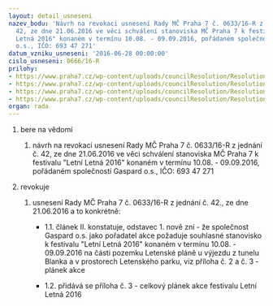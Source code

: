 ```yaml
---
layout: detail_usneseni
nazev_bodu: 'Návrh na revokaci usnesení Rady MČ Praha 7 č. 0633/16-R z jednání č.
  42, ze dne 21.06.2016 ve věci schválení stanoviska MČ Praha 7 k festivalu "Letní
  Letná 2016" konaném v termínu 10.08. - 09.09.2016, pořádaném společností Gaspard
  o.s., IČO: 693 47 271'
datum_vzniku_usneseni: '2016-06-28 00:00:00'
cislo_usneseni: 0666/16-R
prilohy:
- https://www.praha7.cz/wp-content/uploads/councilResolution/Resolutions/27927/export/DuvodovazpravaLetniLetnarevokace~78788.doc
- https://www.praha7.cz/wp-content/uploads/councilResolution/Resolutions/27927/export/Gaspard_zadostnaMHMP_planekakce~78787.pdf
- https://www.praha7.cz/wp-content/uploads/councilResolution/Resolutions/27927/export/prilohac3_planek_revokace~78786.pdf
- https://www.praha7.cz/wp-content/uploads/councilResolution/Resolutions/27927/export/export~298349.pdf
organ: rada
---
```

<OL class=urzList_view id=urzList>
<LI class=urzClass1><SPAN name="1">bere na vědomí</SPAN> 
<OL class=urzOlClass>
<LI class=urzClass2 style="TEXT-ALIGN: left"><SPAN>
<P>návrh na revokaci usnesení Rady MČ Praha 7 č. 0633/16-R z jednání č. 42, ze dne 21.06.2016 ve věci schválení stanoviska MČ Praha 7 k festivalu "Letní Letná 2016" konaném v termínu 10.08. - 09.09.2016, pořádaném společností Gaspard o.s., IČO: 693 47 271</P></SPAN></LI></OL></LI>
<LI class=urzClass1><SPAN name="21">revokuje</SPAN> 
<OL class=urzOlClass>
<LI class=urzClass2 style="TEXT-ALIGN: left"><SPAN>
<P>usnesení Rady MČ Praha 7 č. 0633/16-R z jednání č. 42., ze dne 21.06.2016 a to konkrétně:&nbsp;</P></SPAN>
<UL class=urzUlClass>
<LI class=urzClass3 style="TEXT-ALIGN: left"><SPAN>
<P>1.1. článek II. konstatuje, odstavec 1. nově zní - že společnost Gaspard o.s. jako pořadatel akce požaduje souhlasné stanovisko k festivalu "Letní Letná 2016" konaném v termínu 10.08. - 09.09.2016 na části pozemku Letenské pláně u výjezdu z tunelu Blanka a v prostorech Letenského parku, viz příloha č. 2 a č. 3 - plánek akce</P></SPAN></LI>
<LI class=urzClass3 style="TEXT-ALIGN: left"><SPAN>
<P>1.2. přidává se příloha č. 3 - celkový plánek akce festivalu Letní Letná 2016</P></SPAN></LI></UL></LI></OL></LI></OL>